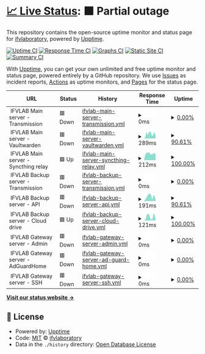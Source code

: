 # [📈 Live Status](https://status.ifvlab.com): <!--live status--> **🟧 Partial outage**

This repository contains the open-source uptime monitor and status page for [ifvlaboratory](https://status.ifvlab.com), powered by [Upptime](https://github.com/upptime/upptime).

[![Uptime CI](https://github.com/ifvlaboratory/Service-Monitor/workflows/Uptime%20CI/badge.svg)](https://github.com/ifvlaboratory/Service-Monitor/actions?query=workflow%3A%22Uptime+CI%22)
[![Response Time CI](https://github.com/ifvlaboratory/Service-Monitor/workflows/Response%20Time%20CI/badge.svg)](https://github.com/ifvlaboratory/Service-Monitor/actions?query=workflow%3A%22Response+Time+CI%22)
[![Graphs CI](https://github.com/ifvlaboratory/Service-Monitor/workflows/Graphs%20CI/badge.svg)](https://github.com/ifvlaboratory/Service-Monitor/actions?query=workflow%3A%22Graphs+CI%22)
[![Static Site CI](https://github.com/ifvlaboratory/Service-Monitor/workflows/Static%20Site%20CI/badge.svg)](https://github.com/ifvlaboratory/Service-Monitor/actions?query=workflow%3A%22Static+Site+CI%22)
[![Summary CI](https://github.com/ifvlaboratory/Service-Monitor/workflows/Summary%20CI/badge.svg)](https://github.com/ifvlaboratory/Service-Monitor/actions?query=workflow%3A%22Summary+CI%22)

With [Upptime](https://upptime.js.org), you can get your own unlimited and free uptime monitor and status page, powered entirely by a GitHub repository. We use [Issues](https://github.com/ifvlaboratory/Service-Monitor/issues) as incident reports, [Actions](https://github.com/ifvlaboratory/Service-Monitor/actions) as uptime monitors, and [Pages](https://status.ifvlab.com) for the status page.

<!--start: status pages-->
<!-- This summary is generated by Upptime (https://github.com/upptime/upptime) -->
<!-- Do not edit this manually, your changes will be overwritten -->
<!-- prettier-ignore -->
| URL | Status | History | Response Time | Uptime |
| --- | ------ | ------- | ------------- | ------ |
| <img alt="" src="https://icons.duckduckgo.com/ip3/null.ico" height="13"> IFVLAB Main server - Transmission | 🟥 Down | [ifvlab-main-server-transmission.yml](https://github.com/ifvlaboratory/Service-Monitor/commits/HEAD/history/ifvlab-main-server-transmission.yml) | <details><summary><img alt="Response time graph" src="./graphs/ifvlab-main-server-transmission/response-time-week.png" height="20"> 0ms</summary><br><a href="https://status.ifvlab.com/history/ifvlab-main-server-transmission"><img alt="Response time 589" src="https://img.shields.io/endpoint?url=https%3A%2F%2Fraw.githubusercontent.com%2Fifvlaboratory%2FService-Monitor%2FHEAD%2Fapi%2Fifvlab-main-server-transmission%2Fresponse-time.json"></a><br><a href="https://status.ifvlab.com/history/ifvlab-main-server-transmission"><img alt="24-hour response time 0" src="https://img.shields.io/endpoint?url=https%3A%2F%2Fraw.githubusercontent.com%2Fifvlaboratory%2FService-Monitor%2FHEAD%2Fapi%2Fifvlab-main-server-transmission%2Fresponse-time-day.json"></a><br><a href="https://status.ifvlab.com/history/ifvlab-main-server-transmission"><img alt="7-day response time 0" src="https://img.shields.io/endpoint?url=https%3A%2F%2Fraw.githubusercontent.com%2Fifvlaboratory%2FService-Monitor%2FHEAD%2Fapi%2Fifvlab-main-server-transmission%2Fresponse-time-week.json"></a><br><a href="https://status.ifvlab.com/history/ifvlab-main-server-transmission"><img alt="30-day response time 598" src="https://img.shields.io/endpoint?url=https%3A%2F%2Fraw.githubusercontent.com%2Fifvlaboratory%2FService-Monitor%2FHEAD%2Fapi%2Fifvlab-main-server-transmission%2Fresponse-time-month.json"></a><br><a href="https://status.ifvlab.com/history/ifvlab-main-server-transmission"><img alt="1-year response time 589" src="https://img.shields.io/endpoint?url=https%3A%2F%2Fraw.githubusercontent.com%2Fifvlaboratory%2FService-Monitor%2FHEAD%2Fapi%2Fifvlab-main-server-transmission%2Fresponse-time-year.json"></a></details> | <details><summary><a href="https://status.ifvlab.com/history/ifvlab-main-server-transmission">0.00%</a></summary><a href="https://status.ifvlab.com/history/ifvlab-main-server-transmission"><img alt="All-time uptime 86.38%" src="https://img.shields.io/endpoint?url=https%3A%2F%2Fraw.githubusercontent.com%2Fifvlaboratory%2FService-Monitor%2FHEAD%2Fapi%2Fifvlab-main-server-transmission%2Fuptime.json"></a><br><a href="https://status.ifvlab.com/history/ifvlab-main-server-transmission"><img alt="24-hour uptime 0.00%" src="https://img.shields.io/endpoint?url=https%3A%2F%2Fraw.githubusercontent.com%2Fifvlaboratory%2FService-Monitor%2FHEAD%2Fapi%2Fifvlab-main-server-transmission%2Fuptime-day.json"></a><br><a href="https://status.ifvlab.com/history/ifvlab-main-server-transmission"><img alt="7-day uptime 0.00%" src="https://img.shields.io/endpoint?url=https%3A%2F%2Fraw.githubusercontent.com%2Fifvlaboratory%2FService-Monitor%2FHEAD%2Fapi%2Fifvlab-main-server-transmission%2Fuptime-week.json"></a><br><a href="https://status.ifvlab.com/history/ifvlab-main-server-transmission"><img alt="30-day uptime 2.40%" src="https://img.shields.io/endpoint?url=https%3A%2F%2Fraw.githubusercontent.com%2Fifvlaboratory%2FService-Monitor%2FHEAD%2Fapi%2Fifvlab-main-server-transmission%2Fuptime-month.json"></a><br><a href="https://status.ifvlab.com/history/ifvlab-main-server-transmission"><img alt="1-year uptime 86.38%" src="https://img.shields.io/endpoint?url=https%3A%2F%2Fraw.githubusercontent.com%2Fifvlaboratory%2FService-Monitor%2FHEAD%2Fapi%2Fifvlab-main-server-transmission%2Fuptime-year.json"></a></details>
| <img alt="" src="https://icons.duckduckgo.com/ip3/null.ico" height="13"> IFVLAB Main server - Vaultwarden | 🟥 Down | [ifvlab-main-server-vaultwarden.yml](https://github.com/ifvlaboratory/Service-Monitor/commits/HEAD/history/ifvlab-main-server-vaultwarden.yml) | <details><summary><img alt="Response time graph" src="./graphs/ifvlab-main-server-vaultwarden/response-time-week.png" height="20"> 289ms</summary><br><a href="https://status.ifvlab.com/history/ifvlab-main-server-vaultwarden"><img alt="Response time 346" src="https://img.shields.io/endpoint?url=https%3A%2F%2Fraw.githubusercontent.com%2Fifvlaboratory%2FService-Monitor%2FHEAD%2Fapi%2Fifvlab-main-server-vaultwarden%2Fresponse-time.json"></a><br><a href="https://status.ifvlab.com/history/ifvlab-main-server-vaultwarden"><img alt="24-hour response time 50" src="https://img.shields.io/endpoint?url=https%3A%2F%2Fraw.githubusercontent.com%2Fifvlaboratory%2FService-Monitor%2FHEAD%2Fapi%2Fifvlab-main-server-vaultwarden%2Fresponse-time-day.json"></a><br><a href="https://status.ifvlab.com/history/ifvlab-main-server-vaultwarden"><img alt="7-day response time 289" src="https://img.shields.io/endpoint?url=https%3A%2F%2Fraw.githubusercontent.com%2Fifvlaboratory%2FService-Monitor%2FHEAD%2Fapi%2Fifvlab-main-server-vaultwarden%2Fresponse-time-week.json"></a><br><a href="https://status.ifvlab.com/history/ifvlab-main-server-vaultwarden"><img alt="30-day response time 278" src="https://img.shields.io/endpoint?url=https%3A%2F%2Fraw.githubusercontent.com%2Fifvlaboratory%2FService-Monitor%2FHEAD%2Fapi%2Fifvlab-main-server-vaultwarden%2Fresponse-time-month.json"></a><br><a href="https://status.ifvlab.com/history/ifvlab-main-server-vaultwarden"><img alt="1-year response time 346" src="https://img.shields.io/endpoint?url=https%3A%2F%2Fraw.githubusercontent.com%2Fifvlaboratory%2FService-Monitor%2FHEAD%2Fapi%2Fifvlab-main-server-vaultwarden%2Fresponse-time-year.json"></a></details> | <details><summary><a href="https://status.ifvlab.com/history/ifvlab-main-server-vaultwarden">90.61%</a></summary><a href="https://status.ifvlab.com/history/ifvlab-main-server-vaultwarden"><img alt="All-time uptime 97.50%" src="https://img.shields.io/endpoint?url=https%3A%2F%2Fraw.githubusercontent.com%2Fifvlaboratory%2FService-Monitor%2FHEAD%2Fapi%2Fifvlab-main-server-vaultwarden%2Fuptime.json"></a><br><a href="https://status.ifvlab.com/history/ifvlab-main-server-vaultwarden"><img alt="24-hour uptime 34.28%" src="https://img.shields.io/endpoint?url=https%3A%2F%2Fraw.githubusercontent.com%2Fifvlaboratory%2FService-Monitor%2FHEAD%2Fapi%2Fifvlab-main-server-vaultwarden%2Fuptime-day.json"></a><br><a href="https://status.ifvlab.com/history/ifvlab-main-server-vaultwarden"><img alt="7-day uptime 90.61%" src="https://img.shields.io/endpoint?url=https%3A%2F%2Fraw.githubusercontent.com%2Fifvlaboratory%2FService-Monitor%2FHEAD%2Fapi%2Fifvlab-main-server-vaultwarden%2Fuptime-week.json"></a><br><a href="https://status.ifvlab.com/history/ifvlab-main-server-vaultwarden"><img alt="30-day uptime 79.59%" src="https://img.shields.io/endpoint?url=https%3A%2F%2Fraw.githubusercontent.com%2Fifvlaboratory%2FService-Monitor%2FHEAD%2Fapi%2Fifvlab-main-server-vaultwarden%2Fuptime-month.json"></a><br><a href="https://status.ifvlab.com/history/ifvlab-main-server-vaultwarden"><img alt="1-year uptime 97.50%" src="https://img.shields.io/endpoint?url=https%3A%2F%2Fraw.githubusercontent.com%2Fifvlaboratory%2FService-Monitor%2FHEAD%2Fapi%2Fifvlab-main-server-vaultwarden%2Fuptime-year.json"></a></details>
| <img alt="" src="https://icons.duckduckgo.com/ip3/null.ico" height="13"> IFVLAB Main server - Syncthing relay | 🟩 Up | [ifvlab-main-server-syncthing-relay.yml](https://github.com/ifvlaboratory/Service-Monitor/commits/HEAD/history/ifvlab-main-server-syncthing-relay.yml) | <details><summary><img alt="Response time graph" src="./graphs/ifvlab-main-server-syncthing-relay/response-time-week.png" height="20"> 212ms</summary><br><a href="https://status.ifvlab.com/history/ifvlab-main-server-syncthing-relay"><img alt="Response time 230" src="https://img.shields.io/endpoint?url=https%3A%2F%2Fraw.githubusercontent.com%2Fifvlaboratory%2FService-Monitor%2FHEAD%2Fapi%2Fifvlab-main-server-syncthing-relay%2Fresponse-time.json"></a><br><a href="https://status.ifvlab.com/history/ifvlab-main-server-syncthing-relay"><img alt="24-hour response time 189" src="https://img.shields.io/endpoint?url=https%3A%2F%2Fraw.githubusercontent.com%2Fifvlaboratory%2FService-Monitor%2FHEAD%2Fapi%2Fifvlab-main-server-syncthing-relay%2Fresponse-time-day.json"></a><br><a href="https://status.ifvlab.com/history/ifvlab-main-server-syncthing-relay"><img alt="7-day response time 212" src="https://img.shields.io/endpoint?url=https%3A%2F%2Fraw.githubusercontent.com%2Fifvlaboratory%2FService-Monitor%2FHEAD%2Fapi%2Fifvlab-main-server-syncthing-relay%2Fresponse-time-week.json"></a><br><a href="https://status.ifvlab.com/history/ifvlab-main-server-syncthing-relay"><img alt="30-day response time 232" src="https://img.shields.io/endpoint?url=https%3A%2F%2Fraw.githubusercontent.com%2Fifvlaboratory%2FService-Monitor%2FHEAD%2Fapi%2Fifvlab-main-server-syncthing-relay%2Fresponse-time-month.json"></a><br><a href="https://status.ifvlab.com/history/ifvlab-main-server-syncthing-relay"><img alt="1-year response time 230" src="https://img.shields.io/endpoint?url=https%3A%2F%2Fraw.githubusercontent.com%2Fifvlaboratory%2FService-Monitor%2FHEAD%2Fapi%2Fifvlab-main-server-syncthing-relay%2Fresponse-time-year.json"></a></details> | <details><summary><a href="https://status.ifvlab.com/history/ifvlab-main-server-syncthing-relay">100.00%</a></summary><a href="https://status.ifvlab.com/history/ifvlab-main-server-syncthing-relay"><img alt="All-time uptime 25.54%" src="https://img.shields.io/endpoint?url=https%3A%2F%2Fraw.githubusercontent.com%2Fifvlaboratory%2FService-Monitor%2FHEAD%2Fapi%2Fifvlab-main-server-syncthing-relay%2Fuptime.json"></a><br><a href="https://status.ifvlab.com/history/ifvlab-main-server-syncthing-relay"><img alt="24-hour uptime 100.00%" src="https://img.shields.io/endpoint?url=https%3A%2F%2Fraw.githubusercontent.com%2Fifvlaboratory%2FService-Monitor%2FHEAD%2Fapi%2Fifvlab-main-server-syncthing-relay%2Fuptime-day.json"></a><br><a href="https://status.ifvlab.com/history/ifvlab-main-server-syncthing-relay"><img alt="7-day uptime 100.00%" src="https://img.shields.io/endpoint?url=https%3A%2F%2Fraw.githubusercontent.com%2Fifvlaboratory%2FService-Monitor%2FHEAD%2Fapi%2Fifvlab-main-server-syncthing-relay%2Fuptime-week.json"></a><br><a href="https://status.ifvlab.com/history/ifvlab-main-server-syncthing-relay"><img alt="30-day uptime 42.26%" src="https://img.shields.io/endpoint?url=https%3A%2F%2Fraw.githubusercontent.com%2Fifvlaboratory%2FService-Monitor%2FHEAD%2Fapi%2Fifvlab-main-server-syncthing-relay%2Fuptime-month.json"></a><br><a href="https://status.ifvlab.com/history/ifvlab-main-server-syncthing-relay"><img alt="1-year uptime 25.54%" src="https://img.shields.io/endpoint?url=https%3A%2F%2Fraw.githubusercontent.com%2Fifvlaboratory%2FService-Monitor%2FHEAD%2Fapi%2Fifvlab-main-server-syncthing-relay%2Fuptime-year.json"></a></details>
| <img alt="" src="https://icons.duckduckgo.com/ip3/null.ico" height="13"> IFVLAB Backup server - Transmission | 🟥 Down | [ifvlab-backup-server-transmission.yml](https://github.com/ifvlaboratory/Service-Monitor/commits/HEAD/history/ifvlab-backup-server-transmission.yml) | <details><summary><img alt="Response time graph" src="./graphs/ifvlab-backup-server-transmission/response-time-week.png" height="20"> 0ms</summary><br><a href="https://status.ifvlab.com/history/ifvlab-backup-server-transmission"><img alt="Response time 240" src="https://img.shields.io/endpoint?url=https%3A%2F%2Fraw.githubusercontent.com%2Fifvlaboratory%2FService-Monitor%2FHEAD%2Fapi%2Fifvlab-backup-server-transmission%2Fresponse-time.json"></a><br><a href="https://status.ifvlab.com/history/ifvlab-backup-server-transmission"><img alt="24-hour response time 0" src="https://img.shields.io/endpoint?url=https%3A%2F%2Fraw.githubusercontent.com%2Fifvlaboratory%2FService-Monitor%2FHEAD%2Fapi%2Fifvlab-backup-server-transmission%2Fresponse-time-day.json"></a><br><a href="https://status.ifvlab.com/history/ifvlab-backup-server-transmission"><img alt="7-day response time 0" src="https://img.shields.io/endpoint?url=https%3A%2F%2Fraw.githubusercontent.com%2Fifvlaboratory%2FService-Monitor%2FHEAD%2Fapi%2Fifvlab-backup-server-transmission%2Fresponse-time-week.json"></a><br><a href="https://status.ifvlab.com/history/ifvlab-backup-server-transmission"><img alt="30-day response time 0" src="https://img.shields.io/endpoint?url=https%3A%2F%2Fraw.githubusercontent.com%2Fifvlaboratory%2FService-Monitor%2FHEAD%2Fapi%2Fifvlab-backup-server-transmission%2Fresponse-time-month.json"></a><br><a href="https://status.ifvlab.com/history/ifvlab-backup-server-transmission"><img alt="1-year response time 240" src="https://img.shields.io/endpoint?url=https%3A%2F%2Fraw.githubusercontent.com%2Fifvlaboratory%2FService-Monitor%2FHEAD%2Fapi%2Fifvlab-backup-server-transmission%2Fresponse-time-year.json"></a></details> | <details><summary><a href="https://status.ifvlab.com/history/ifvlab-backup-server-transmission">0.00%</a></summary><a href="https://status.ifvlab.com/history/ifvlab-backup-server-transmission"><img alt="All-time uptime 67.17%" src="https://img.shields.io/endpoint?url=https%3A%2F%2Fraw.githubusercontent.com%2Fifvlaboratory%2FService-Monitor%2FHEAD%2Fapi%2Fifvlab-backup-server-transmission%2Fuptime.json"></a><br><a href="https://status.ifvlab.com/history/ifvlab-backup-server-transmission"><img alt="24-hour uptime 0.00%" src="https://img.shields.io/endpoint?url=https%3A%2F%2Fraw.githubusercontent.com%2Fifvlaboratory%2FService-Monitor%2FHEAD%2Fapi%2Fifvlab-backup-server-transmission%2Fuptime-day.json"></a><br><a href="https://status.ifvlab.com/history/ifvlab-backup-server-transmission"><img alt="7-day uptime 0.00%" src="https://img.shields.io/endpoint?url=https%3A%2F%2Fraw.githubusercontent.com%2Fifvlaboratory%2FService-Monitor%2FHEAD%2Fapi%2Fifvlab-backup-server-transmission%2Fuptime-week.json"></a><br><a href="https://status.ifvlab.com/history/ifvlab-backup-server-transmission"><img alt="30-day uptime 0.00%" src="https://img.shields.io/endpoint?url=https%3A%2F%2Fraw.githubusercontent.com%2Fifvlaboratory%2FService-Monitor%2FHEAD%2Fapi%2Fifvlab-backup-server-transmission%2Fuptime-month.json"></a><br><a href="https://status.ifvlab.com/history/ifvlab-backup-server-transmission"><img alt="1-year uptime 67.17%" src="https://img.shields.io/endpoint?url=https%3A%2F%2Fraw.githubusercontent.com%2Fifvlaboratory%2FService-Monitor%2FHEAD%2Fapi%2Fifvlab-backup-server-transmission%2Fuptime-year.json"></a></details>
| <img alt="" src="https://icons.duckduckgo.com/ip3/null.ico" height="13"> IFVLAB Backup server - API | 🟥 Down | [ifvlab-backup-server-api.yml](https://github.com/ifvlaboratory/Service-Monitor/commits/HEAD/history/ifvlab-backup-server-api.yml) | <details><summary><img alt="Response time graph" src="./graphs/ifvlab-backup-server-api/response-time-week.png" height="20"> 191ms</summary><br><a href="https://status.ifvlab.com/history/ifvlab-backup-server-api"><img alt="Response time 238" src="https://img.shields.io/endpoint?url=https%3A%2F%2Fraw.githubusercontent.com%2Fifvlaboratory%2FService-Monitor%2FHEAD%2Fapi%2Fifvlab-backup-server-api%2Fresponse-time.json"></a><br><a href="https://status.ifvlab.com/history/ifvlab-backup-server-api"><img alt="24-hour response time 48" src="https://img.shields.io/endpoint?url=https%3A%2F%2Fraw.githubusercontent.com%2Fifvlaboratory%2FService-Monitor%2FHEAD%2Fapi%2Fifvlab-backup-server-api%2Fresponse-time-day.json"></a><br><a href="https://status.ifvlab.com/history/ifvlab-backup-server-api"><img alt="7-day response time 191" src="https://img.shields.io/endpoint?url=https%3A%2F%2Fraw.githubusercontent.com%2Fifvlaboratory%2FService-Monitor%2FHEAD%2Fapi%2Fifvlab-backup-server-api%2Fresponse-time-week.json"></a><br><a href="https://status.ifvlab.com/history/ifvlab-backup-server-api"><img alt="30-day response time 241" src="https://img.shields.io/endpoint?url=https%3A%2F%2Fraw.githubusercontent.com%2Fifvlaboratory%2FService-Monitor%2FHEAD%2Fapi%2Fifvlab-backup-server-api%2Fresponse-time-month.json"></a><br><a href="https://status.ifvlab.com/history/ifvlab-backup-server-api"><img alt="1-year response time 238" src="https://img.shields.io/endpoint?url=https%3A%2F%2Fraw.githubusercontent.com%2Fifvlaboratory%2FService-Monitor%2FHEAD%2Fapi%2Fifvlab-backup-server-api%2Fresponse-time-year.json"></a></details> | <details><summary><a href="https://status.ifvlab.com/history/ifvlab-backup-server-api">90.61%</a></summary><a href="https://status.ifvlab.com/history/ifvlab-backup-server-api"><img alt="All-time uptime 88.59%" src="https://img.shields.io/endpoint?url=https%3A%2F%2Fraw.githubusercontent.com%2Fifvlaboratory%2FService-Monitor%2FHEAD%2Fapi%2Fifvlab-backup-server-api%2Fuptime.json"></a><br><a href="https://status.ifvlab.com/history/ifvlab-backup-server-api"><img alt="24-hour uptime 34.27%" src="https://img.shields.io/endpoint?url=https%3A%2F%2Fraw.githubusercontent.com%2Fifvlaboratory%2FService-Monitor%2FHEAD%2Fapi%2Fifvlab-backup-server-api%2Fuptime-day.json"></a><br><a href="https://status.ifvlab.com/history/ifvlab-backup-server-api"><img alt="7-day uptime 90.61%" src="https://img.shields.io/endpoint?url=https%3A%2F%2Fraw.githubusercontent.com%2Fifvlaboratory%2FService-Monitor%2FHEAD%2Fapi%2Fifvlab-backup-server-api%2Fuptime-week.json"></a><br><a href="https://status.ifvlab.com/history/ifvlab-backup-server-api"><img alt="30-day uptime 79.73%" src="https://img.shields.io/endpoint?url=https%3A%2F%2Fraw.githubusercontent.com%2Fifvlaboratory%2FService-Monitor%2FHEAD%2Fapi%2Fifvlab-backup-server-api%2Fuptime-month.json"></a><br><a href="https://status.ifvlab.com/history/ifvlab-backup-server-api"><img alt="1-year uptime 88.59%" src="https://img.shields.io/endpoint?url=https%3A%2F%2Fraw.githubusercontent.com%2Fifvlaboratory%2FService-Monitor%2FHEAD%2Fapi%2Fifvlab-backup-server-api%2Fuptime-year.json"></a></details>
| <img alt="" src="https://icons.duckduckgo.com/ip3/null.ico" height="13"> IFVLAB Backup server - Cloud drive | 🟩 Up | [ifvlab-backup-server-cloud-drive.yml](https://github.com/ifvlaboratory/Service-Monitor/commits/HEAD/history/ifvlab-backup-server-cloud-drive.yml) | <details><summary><img alt="Response time graph" src="./graphs/ifvlab-backup-server-cloud-drive/response-time-week.png" height="20"> 121ms</summary><br><a href="https://status.ifvlab.com/history/ifvlab-backup-server-cloud-drive"><img alt="Response time 188" src="https://img.shields.io/endpoint?url=https%3A%2F%2Fraw.githubusercontent.com%2Fifvlaboratory%2FService-Monitor%2FHEAD%2Fapi%2Fifvlab-backup-server-cloud-drive%2Fresponse-time.json"></a><br><a href="https://status.ifvlab.com/history/ifvlab-backup-server-cloud-drive"><img alt="24-hour response time 91" src="https://img.shields.io/endpoint?url=https%3A%2F%2Fraw.githubusercontent.com%2Fifvlaboratory%2FService-Monitor%2FHEAD%2Fapi%2Fifvlab-backup-server-cloud-drive%2Fresponse-time-day.json"></a><br><a href="https://status.ifvlab.com/history/ifvlab-backup-server-cloud-drive"><img alt="7-day response time 121" src="https://img.shields.io/endpoint?url=https%3A%2F%2Fraw.githubusercontent.com%2Fifvlaboratory%2FService-Monitor%2FHEAD%2Fapi%2Fifvlab-backup-server-cloud-drive%2Fresponse-time-week.json"></a><br><a href="https://status.ifvlab.com/history/ifvlab-backup-server-cloud-drive"><img alt="30-day response time 164" src="https://img.shields.io/endpoint?url=https%3A%2F%2Fraw.githubusercontent.com%2Fifvlaboratory%2FService-Monitor%2FHEAD%2Fapi%2Fifvlab-backup-server-cloud-drive%2Fresponse-time-month.json"></a><br><a href="https://status.ifvlab.com/history/ifvlab-backup-server-cloud-drive"><img alt="1-year response time 188" src="https://img.shields.io/endpoint?url=https%3A%2F%2Fraw.githubusercontent.com%2Fifvlaboratory%2FService-Monitor%2FHEAD%2Fapi%2Fifvlab-backup-server-cloud-drive%2Fresponse-time-year.json"></a></details> | <details><summary><a href="https://status.ifvlab.com/history/ifvlab-backup-server-cloud-drive">100.00%</a></summary><a href="https://status.ifvlab.com/history/ifvlab-backup-server-cloud-drive"><img alt="All-time uptime 90.89%" src="https://img.shields.io/endpoint?url=https%3A%2F%2Fraw.githubusercontent.com%2Fifvlaboratory%2FService-Monitor%2FHEAD%2Fapi%2Fifvlab-backup-server-cloud-drive%2Fuptime.json"></a><br><a href="https://status.ifvlab.com/history/ifvlab-backup-server-cloud-drive"><img alt="24-hour uptime 100.00%" src="https://img.shields.io/endpoint?url=https%3A%2F%2Fraw.githubusercontent.com%2Fifvlaboratory%2FService-Monitor%2FHEAD%2Fapi%2Fifvlab-backup-server-cloud-drive%2Fuptime-day.json"></a><br><a href="https://status.ifvlab.com/history/ifvlab-backup-server-cloud-drive"><img alt="7-day uptime 100.00%" src="https://img.shields.io/endpoint?url=https%3A%2F%2Fraw.githubusercontent.com%2Fifvlaboratory%2FService-Monitor%2FHEAD%2Fapi%2Fifvlab-backup-server-cloud-drive%2Fuptime-week.json"></a><br><a href="https://status.ifvlab.com/history/ifvlab-backup-server-cloud-drive"><img alt="30-day uptime 100.00%" src="https://img.shields.io/endpoint?url=https%3A%2F%2Fraw.githubusercontent.com%2Fifvlaboratory%2FService-Monitor%2FHEAD%2Fapi%2Fifvlab-backup-server-cloud-drive%2Fuptime-month.json"></a><br><a href="https://status.ifvlab.com/history/ifvlab-backup-server-cloud-drive"><img alt="1-year uptime 90.89%" src="https://img.shields.io/endpoint?url=https%3A%2F%2Fraw.githubusercontent.com%2Fifvlaboratory%2FService-Monitor%2FHEAD%2Fapi%2Fifvlab-backup-server-cloud-drive%2Fuptime-year.json"></a></details>
| <img alt="" src="https://icons.duckduckgo.com/ip3/null.ico" height="13"> IFVLAB Gateway server - Admin | 🟥 Down | [ifvlab-gateway-server-admin.yml](https://github.com/ifvlaboratory/Service-Monitor/commits/HEAD/history/ifvlab-gateway-server-admin.yml) | <details><summary><img alt="Response time graph" src="./graphs/ifvlab-gateway-server-admin/response-time-week.png" height="20"> 0ms</summary><br><a href="https://status.ifvlab.com/history/ifvlab-gateway-server-admin"><img alt="Response time 466" src="https://img.shields.io/endpoint?url=https%3A%2F%2Fraw.githubusercontent.com%2Fifvlaboratory%2FService-Monitor%2FHEAD%2Fapi%2Fifvlab-gateway-server-admin%2Fresponse-time.json"></a><br><a href="https://status.ifvlab.com/history/ifvlab-gateway-server-admin"><img alt="24-hour response time 0" src="https://img.shields.io/endpoint?url=https%3A%2F%2Fraw.githubusercontent.com%2Fifvlaboratory%2FService-Monitor%2FHEAD%2Fapi%2Fifvlab-gateway-server-admin%2Fresponse-time-day.json"></a><br><a href="https://status.ifvlab.com/history/ifvlab-gateway-server-admin"><img alt="7-day response time 0" src="https://img.shields.io/endpoint?url=https%3A%2F%2Fraw.githubusercontent.com%2Fifvlaboratory%2FService-Monitor%2FHEAD%2Fapi%2Fifvlab-gateway-server-admin%2Fresponse-time-week.json"></a><br><a href="https://status.ifvlab.com/history/ifvlab-gateway-server-admin"><img alt="30-day response time 0" src="https://img.shields.io/endpoint?url=https%3A%2F%2Fraw.githubusercontent.com%2Fifvlaboratory%2FService-Monitor%2FHEAD%2Fapi%2Fifvlab-gateway-server-admin%2Fresponse-time-month.json"></a><br><a href="https://status.ifvlab.com/history/ifvlab-gateway-server-admin"><img alt="1-year response time 466" src="https://img.shields.io/endpoint?url=https%3A%2F%2Fraw.githubusercontent.com%2Fifvlaboratory%2FService-Monitor%2FHEAD%2Fapi%2Fifvlab-gateway-server-admin%2Fresponse-time-year.json"></a></details> | <details><summary><a href="https://status.ifvlab.com/history/ifvlab-gateway-server-admin">0.00%</a></summary><a href="https://status.ifvlab.com/history/ifvlab-gateway-server-admin"><img alt="All-time uptime 74.12%" src="https://img.shields.io/endpoint?url=https%3A%2F%2Fraw.githubusercontent.com%2Fifvlaboratory%2FService-Monitor%2FHEAD%2Fapi%2Fifvlab-gateway-server-admin%2Fuptime.json"></a><br><a href="https://status.ifvlab.com/history/ifvlab-gateway-server-admin"><img alt="24-hour uptime 0.00%" src="https://img.shields.io/endpoint?url=https%3A%2F%2Fraw.githubusercontent.com%2Fifvlaboratory%2FService-Monitor%2FHEAD%2Fapi%2Fifvlab-gateway-server-admin%2Fuptime-day.json"></a><br><a href="https://status.ifvlab.com/history/ifvlab-gateway-server-admin"><img alt="7-day uptime 0.00%" src="https://img.shields.io/endpoint?url=https%3A%2F%2Fraw.githubusercontent.com%2Fifvlaboratory%2FService-Monitor%2FHEAD%2Fapi%2Fifvlab-gateway-server-admin%2Fuptime-week.json"></a><br><a href="https://status.ifvlab.com/history/ifvlab-gateway-server-admin"><img alt="30-day uptime 0.00%" src="https://img.shields.io/endpoint?url=https%3A%2F%2Fraw.githubusercontent.com%2Fifvlaboratory%2FService-Monitor%2FHEAD%2Fapi%2Fifvlab-gateway-server-admin%2Fuptime-month.json"></a><br><a href="https://status.ifvlab.com/history/ifvlab-gateway-server-admin"><img alt="1-year uptime 74.12%" src="https://img.shields.io/endpoint?url=https%3A%2F%2Fraw.githubusercontent.com%2Fifvlaboratory%2FService-Monitor%2FHEAD%2Fapi%2Fifvlab-gateway-server-admin%2Fuptime-year.json"></a></details>
| <img alt="" src="https://icons.duckduckgo.com/ip3/null.ico" height="13"> IFVLAB Gateway server - AdGuardHome | 🟥 Down | [ifvlab-gateway-server-ad-guard-home.yml](https://github.com/ifvlaboratory/Service-Monitor/commits/HEAD/history/ifvlab-gateway-server-ad-guard-home.yml) | <details><summary><img alt="Response time graph" src="./graphs/ifvlab-gateway-server-ad-guard-home/response-time-week.png" height="20"> 0ms</summary><br><a href="https://status.ifvlab.com/history/ifvlab-gateway-server-ad-guard-home"><img alt="Response time 244" src="https://img.shields.io/endpoint?url=https%3A%2F%2Fraw.githubusercontent.com%2Fifvlaboratory%2FService-Monitor%2FHEAD%2Fapi%2Fifvlab-gateway-server-ad-guard-home%2Fresponse-time.json"></a><br><a href="https://status.ifvlab.com/history/ifvlab-gateway-server-ad-guard-home"><img alt="24-hour response time 0" src="https://img.shields.io/endpoint?url=https%3A%2F%2Fraw.githubusercontent.com%2Fifvlaboratory%2FService-Monitor%2FHEAD%2Fapi%2Fifvlab-gateway-server-ad-guard-home%2Fresponse-time-day.json"></a><br><a href="https://status.ifvlab.com/history/ifvlab-gateway-server-ad-guard-home"><img alt="7-day response time 0" src="https://img.shields.io/endpoint?url=https%3A%2F%2Fraw.githubusercontent.com%2Fifvlaboratory%2FService-Monitor%2FHEAD%2Fapi%2Fifvlab-gateway-server-ad-guard-home%2Fresponse-time-week.json"></a><br><a href="https://status.ifvlab.com/history/ifvlab-gateway-server-ad-guard-home"><img alt="30-day response time 0" src="https://img.shields.io/endpoint?url=https%3A%2F%2Fraw.githubusercontent.com%2Fifvlaboratory%2FService-Monitor%2FHEAD%2Fapi%2Fifvlab-gateway-server-ad-guard-home%2Fresponse-time-month.json"></a><br><a href="https://status.ifvlab.com/history/ifvlab-gateway-server-ad-guard-home"><img alt="1-year response time 244" src="https://img.shields.io/endpoint?url=https%3A%2F%2Fraw.githubusercontent.com%2Fifvlaboratory%2FService-Monitor%2FHEAD%2Fapi%2Fifvlab-gateway-server-ad-guard-home%2Fresponse-time-year.json"></a></details> | <details><summary><a href="https://status.ifvlab.com/history/ifvlab-gateway-server-ad-guard-home">0.00%</a></summary><a href="https://status.ifvlab.com/history/ifvlab-gateway-server-ad-guard-home"><img alt="All-time uptime 69.99%" src="https://img.shields.io/endpoint?url=https%3A%2F%2Fraw.githubusercontent.com%2Fifvlaboratory%2FService-Monitor%2FHEAD%2Fapi%2Fifvlab-gateway-server-ad-guard-home%2Fuptime.json"></a><br><a href="https://status.ifvlab.com/history/ifvlab-gateway-server-ad-guard-home"><img alt="24-hour uptime 0.00%" src="https://img.shields.io/endpoint?url=https%3A%2F%2Fraw.githubusercontent.com%2Fifvlaboratory%2FService-Monitor%2FHEAD%2Fapi%2Fifvlab-gateway-server-ad-guard-home%2Fuptime-day.json"></a><br><a href="https://status.ifvlab.com/history/ifvlab-gateway-server-ad-guard-home"><img alt="7-day uptime 0.00%" src="https://img.shields.io/endpoint?url=https%3A%2F%2Fraw.githubusercontent.com%2Fifvlaboratory%2FService-Monitor%2FHEAD%2Fapi%2Fifvlab-gateway-server-ad-guard-home%2Fuptime-week.json"></a><br><a href="https://status.ifvlab.com/history/ifvlab-gateway-server-ad-guard-home"><img alt="30-day uptime 0.00%" src="https://img.shields.io/endpoint?url=https%3A%2F%2Fraw.githubusercontent.com%2Fifvlaboratory%2FService-Monitor%2FHEAD%2Fapi%2Fifvlab-gateway-server-ad-guard-home%2Fuptime-month.json"></a><br><a href="https://status.ifvlab.com/history/ifvlab-gateway-server-ad-guard-home"><img alt="1-year uptime 69.99%" src="https://img.shields.io/endpoint?url=https%3A%2F%2Fraw.githubusercontent.com%2Fifvlaboratory%2FService-Monitor%2FHEAD%2Fapi%2Fifvlab-gateway-server-ad-guard-home%2Fuptime-year.json"></a></details>
| <img alt="" src="https://icons.duckduckgo.com/ip3/null.ico" height="13"> IFVLAB Gateway server - SSH | 🟥 Down | [ifvlab-gateway-server-ssh.yml](https://github.com/ifvlaboratory/Service-Monitor/commits/HEAD/history/ifvlab-gateway-server-ssh.yml) | <details><summary><img alt="Response time graph" src="./graphs/ifvlab-gateway-server-ssh/response-time-week.png" height="20"> 0ms</summary><br><a href="https://status.ifvlab.com/history/ifvlab-gateway-server-ssh"><img alt="Response time 243" src="https://img.shields.io/endpoint?url=https%3A%2F%2Fraw.githubusercontent.com%2Fifvlaboratory%2FService-Monitor%2FHEAD%2Fapi%2Fifvlab-gateway-server-ssh%2Fresponse-time.json"></a><br><a href="https://status.ifvlab.com/history/ifvlab-gateway-server-ssh"><img alt="24-hour response time 0" src="https://img.shields.io/endpoint?url=https%3A%2F%2Fraw.githubusercontent.com%2Fifvlaboratory%2FService-Monitor%2FHEAD%2Fapi%2Fifvlab-gateway-server-ssh%2Fresponse-time-day.json"></a><br><a href="https://status.ifvlab.com/history/ifvlab-gateway-server-ssh"><img alt="7-day response time 0" src="https://img.shields.io/endpoint?url=https%3A%2F%2Fraw.githubusercontent.com%2Fifvlaboratory%2FService-Monitor%2FHEAD%2Fapi%2Fifvlab-gateway-server-ssh%2Fresponse-time-week.json"></a><br><a href="https://status.ifvlab.com/history/ifvlab-gateway-server-ssh"><img alt="30-day response time 0" src="https://img.shields.io/endpoint?url=https%3A%2F%2Fraw.githubusercontent.com%2Fifvlaboratory%2FService-Monitor%2FHEAD%2Fapi%2Fifvlab-gateway-server-ssh%2Fresponse-time-month.json"></a><br><a href="https://status.ifvlab.com/history/ifvlab-gateway-server-ssh"><img alt="1-year response time 243" src="https://img.shields.io/endpoint?url=https%3A%2F%2Fraw.githubusercontent.com%2Fifvlaboratory%2FService-Monitor%2FHEAD%2Fapi%2Fifvlab-gateway-server-ssh%2Fresponse-time-year.json"></a></details> | <details><summary><a href="https://status.ifvlab.com/history/ifvlab-gateway-server-ssh">0.00%</a></summary><a href="https://status.ifvlab.com/history/ifvlab-gateway-server-ssh"><img alt="All-time uptime 69.99%" src="https://img.shields.io/endpoint?url=https%3A%2F%2Fraw.githubusercontent.com%2Fifvlaboratory%2FService-Monitor%2FHEAD%2Fapi%2Fifvlab-gateway-server-ssh%2Fuptime.json"></a><br><a href="https://status.ifvlab.com/history/ifvlab-gateway-server-ssh"><img alt="24-hour uptime 0.00%" src="https://img.shields.io/endpoint?url=https%3A%2F%2Fraw.githubusercontent.com%2Fifvlaboratory%2FService-Monitor%2FHEAD%2Fapi%2Fifvlab-gateway-server-ssh%2Fuptime-day.json"></a><br><a href="https://status.ifvlab.com/history/ifvlab-gateway-server-ssh"><img alt="7-day uptime 0.00%" src="https://img.shields.io/endpoint?url=https%3A%2F%2Fraw.githubusercontent.com%2Fifvlaboratory%2FService-Monitor%2FHEAD%2Fapi%2Fifvlab-gateway-server-ssh%2Fuptime-week.json"></a><br><a href="https://status.ifvlab.com/history/ifvlab-gateway-server-ssh"><img alt="30-day uptime 0.00%" src="https://img.shields.io/endpoint?url=https%3A%2F%2Fraw.githubusercontent.com%2Fifvlaboratory%2FService-Monitor%2FHEAD%2Fapi%2Fifvlab-gateway-server-ssh%2Fuptime-month.json"></a><br><a href="https://status.ifvlab.com/history/ifvlab-gateway-server-ssh"><img alt="1-year uptime 69.99%" src="https://img.shields.io/endpoint?url=https%3A%2F%2Fraw.githubusercontent.com%2Fifvlaboratory%2FService-Monitor%2FHEAD%2Fapi%2Fifvlab-gateway-server-ssh%2Fuptime-year.json"></a></details>

<!--end: status pages-->

[**Visit our status website →**](https://status.ifvlab.com)

## 📄 License

- Powered by: [Upptime](https://github.com/upptime/upptime)
- Code: [MIT](./LICENSE) © [ifvlaboratory](https://status.ifvlab.com)
- Data in the `./history` directory: [Open Database License](https://opendatacommons.org/licenses/odbl/1-0/)
